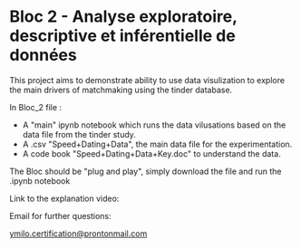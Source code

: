 # Bloc 2 - Analyse exploratoire, descriptive et inférentielle de données

This project aims to demonstrate ability to use data visulization to explore the main drivers of matchmaking using the tinder database.

In Bloc_2 file :

- A "main" ipynb notebook which runs the data vilusations based on the data file from the tinder study.
- A .csv "Speed+Dating+Data", the main data file for the experimentation.
- A code book "Speed+Dating+Data+Key.doc" to understand the data.

The Bloc should be "plug and play", simply download the file and run the .ipynb notebook

Link to the explanation video:



Email for further questions:

ymilo.certification@prontonmail.com
